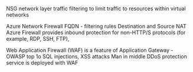 NSG 
    network layer traffic filtering to limit traffic to resources within virtual networks

Azure Network Firewall 
    FQDN - filtering rules 
    Destination and Source NAT 
    Azure Firewall provides inbound protection for non-HTTP/S protocols (for example, RDP, SSH, FTP),

Web Application Firewall (WAF) is a feature of Application Gateway - OWASP top 1o
    SQL injections, 
    XSS attacks
    Man in middle 
    DDoS protection service is deployed with WAF